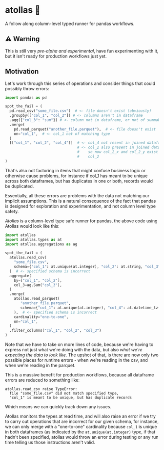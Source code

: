 # atollas 🪼

A follow along column-level typed runner for pandas workflows.

## ⚠️ Warning

This is still very *pre-alpha and experimental*, have fun experimenting with it, but it isn't ready for production workflows just yet.

## Motivation

Let's work through this series of operations and consider things that could possibly throw errors:

```python
import pandas as pd

spot_the_fail = (
  pd.read_csv("some_file.csv")  # <- file doesn't exist (obviously)
  .groupby(["col_1", "col_2"]) # <- columns aren't in dataframe
  .agg({"col_3": "sum"}) # <- column not in dataframe, or not of summable type
  .merge(
    pd.read_parquet("another_file.parquet"),  # <- file doesn't exist
    on="col_1",  # <- col_1 not of matching type
  )
  [["col_1", "col_2", "col_4"]]  # <- col_4 not resent in joined dataframe
                                 # <- col_2 also present in joined dataframe
                                 #    so now col_2_x and col_2_y exist but not
                                 #    col_2
)
```

That's also not factoring in items that might confuse business logic or otherwise cause
problems, for instance if col_1 has meant to be unique across both dataframes, but has duplicates in one or both, records would be duplicated.

Essentially, all these errors are problems with the data not matching our implicit assumptions. This is a natural consequence of the fact that pandas is designed for exploration and experimentation, and not column level type safety.

*Atollas* is a column-level type safe runner for pandas, the above code using Atollas would look like this:

```python
import atollas
import atollas.types as at
import atollas.aggregations as ag

spot_the_fail = (
  atollas.read_csv(
    "some_file.csv",
    schema={"col_1": at.unique(at.integer), "col_2": at.string, "col_3": at.double},
  )  # <- specified schema is incorrect
  aggregate(
    by=["col_1", "col_2"],
    col_3=ag.Sum("col_3"),
  )
  .merge(
    atollas.read_parquet(
       "another_file.parquet",
       schema={"col_1": at.unique(at.integer), "col_4": at.datetime_tz("UTC")},
    ),  # <- specified schema is incorrect
    cardinality="one-to-one",
    on="col_1",
  )
  .filter_columns("col_1", "col_2", "col_3")
)
```

Note that we have to take on more lines of code, because we're having to express not just what we're doing with the data, but also *what we're expecting the data to look like*. The upshot of that, is there are now only two possible places for runtime errors - when we're reading in the csv, and when we're reading in the parquet.

This is a massive benefit for production workflows, because all dataframe errors are reduced to something like:

```
atollas.read_csv raise TypeError:
  file "some_file.csv" did not match specified type,
  "col_1" is meant to be unique, but has duplicate records
```

Which means we can quickly track down any issues.

Atollas monitors the types at read time, and will also raise an error if we try to carry out operations that are incorrect for our given schema, for instance, we can only merge with a "one-to-one" cardinality because `col_1` is unique in both dataframes (as indicated by the `at.unique(at.integer)` type, if that hadn't been specified, atollas would throw an error during testing or any run time telling us those instructions aren't valid.

